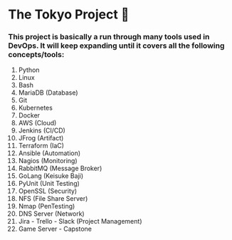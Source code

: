 # The Tokyo Project 🗼

### This project is basically a run through many tools used in DevOps. It will keep expanding until it covers all the following concepts/tools:

1. Python
2. Linux
3. Bash 
4. MariaDB (Database)
5. Git
6. Kubernetes
7. Docker
8. AWS (Cloud)
9. Jenkins (CI/CD)
10. JFrog (Artifact)
11. Terraform (IaC)
12. Ansible (Automation)
13. Nagios (Monitoring)
14. RabbitMQ (Message Broker)
15. GoLang (Keisuke Baji)
16. PyUnit (Unit Testing)
17. OpenSSL (Security)
18. NFS (File Share Server)
19. Nmap (PenTesting)
20. DNS Server (Network)
21. Jira - Trello - Slack (Project Management)
22. Game Server - Capstone

